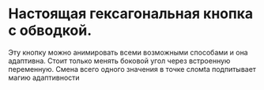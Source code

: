 # Настоящая гексагональная кнопка с обводкой.

Эту кнопку можно анимировать всеми возможными способами и она адаптивна. Стоит только менять боковой угол через встроенную переменную. Смена всего одного значения в точке сломtа подпитывает магию адаптивности